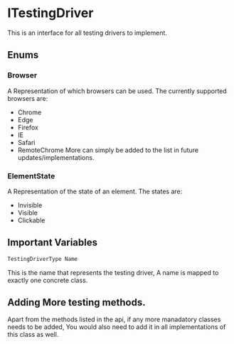# ITestingDriver
This is an interface for all testing drivers to implement.
## Enums
### Browser
A Representation of which browsers can be used. The currently supported browsers are:
* Chrome
* Edge
* Firefox
* IE
* Safari
* RemoteChrome
More can simply be added to the list in future updates/implementations.
### ElementState
A Representation of the state of an element. The states are:
* Invisible
* Visible
* Clickable
## Important Variables
```c#
TestingDriverType Name
```
This is the name that represents the testing driver, A name is mapped to exactly one concrete class.
## Adding More testing methods.
Apart from the methods listed in the api, if any more manadatory classes needs to be added, You would also need to add it in all implementations of this class as well.